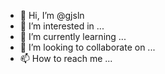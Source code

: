 - 👋 Hi, I’m @gjsln
- 👀 I’m interested in ...
- 🌱 I’m currently learning ...
- 💞️ I’m looking to collaborate on ...
- 📫 How to reach me ...

<!---
gjsln/gjsln is a ✨ special ✨ repository because its `README.md` (this file) appears on your GitHub profile.
You can click the Preview link to take a look at your changes.
--->
